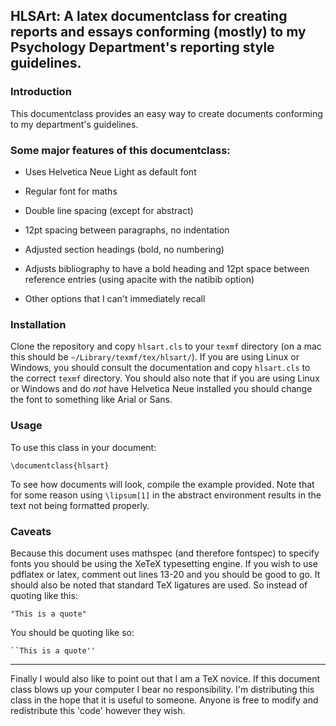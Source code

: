 ##  HLSArt: A latex documentclass for creating reports and essays conforming (mostly) to my Psychology Department's reporting style guidelines.

### Introduction

This documentclass provides an easy way to create documents conforming to my
department's guidelines.

### Some major features of this documentclass:

- Uses Helvetica Neue Light as default font

- Regular font for maths

- Double line spacing (except for abstract)

- 12pt spacing between paragraphs, no indentation

- Adjusted section headings (bold, no numbering)

- Adjusts bibliography to have a bold heading and 12pt space between reference
entries (using apacite with the natibib option)

- Other options that I can't immediately recall

### Installation

Clone the repository and copy `hlsart.cls` to your `texmf` directory (on a mac
this should be `~/Library/texmf/tex/hlsart/`). If you are using Linux or
Windows, you should consult the documentation and copy `hlsart.cls` to the
correct `texmf` directory. You should also note that if you are using Linux or
Windows and do _not_ have Helvetica Neue installed you should change the font
to something like Arial or Sans.

### Usage

To use this class in your document:

    \documentclass{hlsart}

To see how documents will look, compile the example provided. Note that for
some reason using `\lipsum[1]` in the abstract environment results in the text
not being formatted properly.

### Caveats

Because this document uses mathspec (and therefore fontspec) to specify fonts
you should be using the XeTeX typesetting engine. If you wish to use pdflatex
or latex, comment out lines 13-20 and you should be good to go. It should also
be noted that standard TeX ligatures are used. So instead of quoting like this:

    "This is a quote"

You should be quoting like so:

    ``This is a quote''

----

Finally I would also like to point out that I am a TeX novice. If this document
class blows up your computer I bear no responsibility. I'm distributing this
class in the hope that it is useful to someone. Anyone is free to modify and
redistribute this 'code' however they wish.
